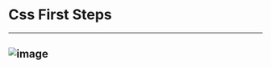 # Css First Steps
-----
![image](https://raw.githubusercontent.com/EmreMer/Css-Odev1/main/Css-First-Step.gif)
-----
